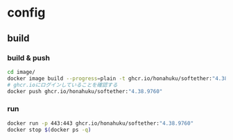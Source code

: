 # config
## build
### build & push
```sh
cd image/
docker image build --progress=plain -t ghcr.io/honahuku/softether:"4.38.9760" -f Dockerfile --build-arg SERVER_PASS=xxx .
# ghcr.ioにログインしていることを確認する
docker push ghcr.io/honahuku/softether:"4.38.9760"
```
### run
```sh
docker run -p 443:443 ghcr.io/honahuku/softether:"4.38.9760"
docker stop $(docker ps -q)
```
